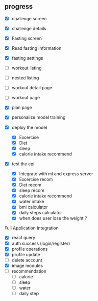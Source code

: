 ## progress

<!-- check the todo ui-->

- [x] challenge screen
- [x] challenge details
- [x] Fasting screen
- [x] Read fasting information
- [x] fasting settings
- [ ] workout listing
- [ ] nested listing
- [ ] workout detail page
- [ ] workout page
- [x] plan page

- [x] personalize model training
- [x] deploy the model
  - [x] Excercise
  - [x] Diet
  - [x] sleep
  - [x] calorie intake recommend
- [x] test the api
  - [x] Integrate with ml and express server
  - [x] Excercise recom
  - [x] Diet recom
  - [x] sleep recom
  - [x] calorie intake recommend
  - [x] water intake
  - [x] bmi calculator
  - [x] daily steps calculator
  - [x] when does user lose the weight ?

Full Application Integration

- [x] react query
- [x] auth success (login/register)
- [x] profile operations
- [x] profile update
- [ ] delete account
- [x] image modules
- [ ] recommendation
  - [ ] calorie
  - [ ] sleep
  - [ ] water
  - [ ] daily step
